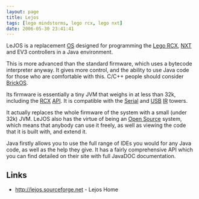```yaml
---
layout: page
title: Lejos
tags: [lego mindstorms, lego rcx, lego nxt]
date: 2006-05-30 23:41:41
---
```

LeJOS is a replacement [OS](/wiki/os.html "An Operating System") designed for programming the [Lego RCX](/wiki/rcx.html "The Lego RCX"), [NXT](/wiki/nxt.html "Legos NeXT generation robotics kit") and EV3 controllers in a Java environment.

This is more advanced than the standard firmware, which uses a bytecode interpreter anyway. It gives more control, and the ability to use Java code for those who are comfortable with this. C/C++ people should consider [BrickOS](/wiki/brickos.html "An entire Embedded OS for the RCX").

Its firmware is essentially a tiny JVM that weighs in at less than 32k, including the [RCX](/wiki/rcx.html "The Lego Robot Command Explorer") [API](/wiki/api.html "Acronym: Application Programming Interface"). It is compatible with the [Serial](/wiki/serial_data_stream.html "Serial Data Stream") and [USB](/wiki/usb.html "Universal Serial Bus") [IR](/wiki/ir.html "Acronym for Infra Red") towers.

It actually replaces the whole firmware of the system with a small (under 32k) JVM. LeJOS also has the virtue of being an [Open Source](/wiki/open_source.html "Products and packages which are generally free.") system, which means that anybody can use it freely, as well as viewing the code that it is built with, and extend it.

Java firstly allows you to use the full range of IDEs you would for any Java code, as well as the help they give. It has a fairly comprehensive API which you can find detailed on their site with full JavaDOC documentation.

## Links

- <http://lejos.sourceforge.net> - Lejos Home

